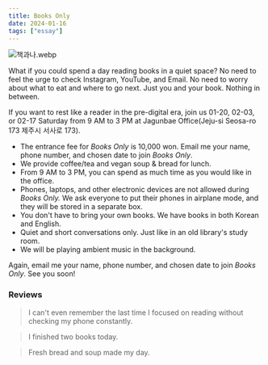 ```yaml
---
title: Books Only
date: 2024-01-16
tags: ["essay"]
---
```


![책과나.webp](https://mataroa.blog/images/5cc981a6.webp)

What if you could spend a day reading books in a quiet space? No need to feel the urge to check Instagram, YouTube, and Email. No need to worry about what to eat and where to go next. Just you and your book. Nothing in between.

If you want to rest like a reader in the pre-digital era, join us 01-20, 02-03, or 02-17 Saturday from 9 AM to 3 PM at Jagunbae Office(Jeju-si Seosa-ro 173 제주시 서사로 173).

- The entrance fee for *Books Only* is 10,000 won. Email me your name, phone number, and chosen date to join *Books Only*.
- We provide coffee/tea and vegan soup & bread for lunch.
- From 9 AM to 3 PM, you can spend as much time as you would like in the office.
- Phones, laptops, and other electronic devices are not allowed during *Books Only.* We ask everyone to put their phones in airplane mode, and they will be stored in a separate box.
- You don't have to bring your own books. We have books in both Korean and English.
- Quiet and short conversations only. Just like in an old library's study room.
- We will be playing ambient music in the background.

Again, email me your name, phone number, and chosen date to join *Books Only*. See you soon!

### Reviews

> I can't even remember the last time I focused on reading without checking my phone constantly.

> I finished two books today.

> Fresh bread and soup made my day.